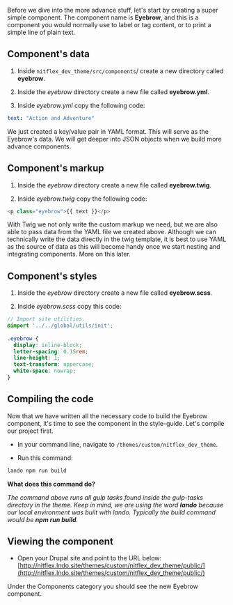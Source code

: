 Before we dive into the more advance stuff, let's start by creating a super simple component. The component name is **Eyebrow**, and this is a component you would normally use to label or tag content, or to print a simple line of plain text.

## Component's data
1. Inside `nitflex_dev_theme/src/components`/ create a new directory called **eyebrow**.

2. Inside the _eyebrow_ directory create a new file called **eyebrow.yml**.

3. Inside _eyebrow.yml_ copy the following code:

```yaml
text: "Action and Adventure"
```

We just created a key/value pair in YAML format.  This will serve as the Eyebrow's data.  We will get deeper into JSON objects when we build more advance components.

## Component's markup
1. Inside the _eyebrow_ directory create a new file called **eyebrow.twig**.

2. Inside _eyebrow.twig_ copy the following code:

```php
<p class="eyebrow">{{ text }}</p>
```

With Twig we not only write the custom markup we need, but we are also able to pass data from the YAML file we created above.  Although we can technically write the data directly in the twig template, it is best to use YAML as the source of data as this will become handy once we start nesting and integrating components.  More on this later.

## Component's styles
1. Inside the _eyebrow_ directory create a new file called **eyebrow.scss**.

2. Inside _eyebrow.scss_ copy this code:

```scss
// Import site utilities.
@import '../../global/utils/init';
​
.eyebrow {
  display: inline-block;
  letter-spacing: 0.15rem;
  line-height: 1;
  text-transform: uppercase;
  white-space: nowrap;
}
```

## Compiling the code
Now that we have written all the necessary code to build the Eyebrow component, it's time to see the component in the style-guide. Let's compile our project first.

* In your command line, navigate to `/themes/custom/nitflex_dev_theme`.

* Run this command:

```bash
lando npm run build
```

**What does this command do?**

_The command above runs all gulp tasks found inside the gulp-tasks directory in the theme.  Keep in mind, we are using the word **lando** because our local environment was built with lando.  Typically the build command would be **npm run build**._


## Viewing the component
* Open your Drupal site and point to the URL below:
[http://nitflex.lndo.site/themes/custom/nitflex_dev_theme/public/](http://nitflex.lndo.site/themes/custom/nitflex_dev_theme/public/)

Under the Components category you should see the new Eyebrow component.
